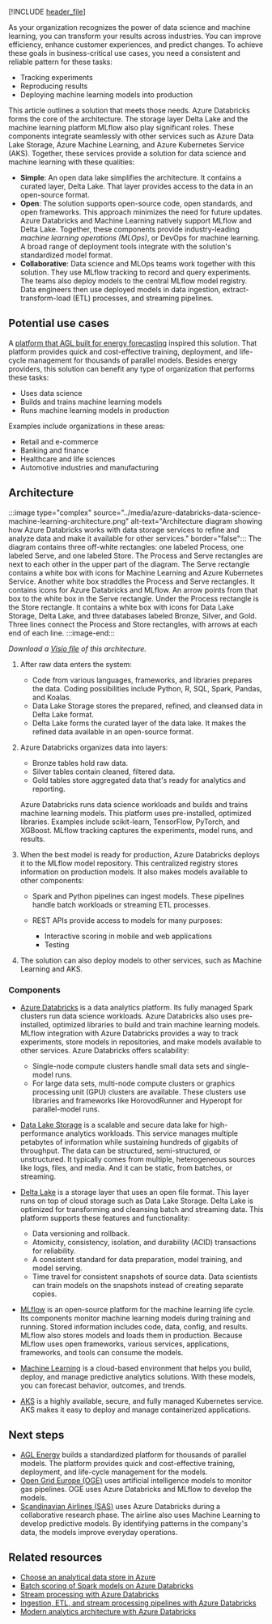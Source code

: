 [!INCLUDE [header_file](../../../includes/sol-idea-header.md)]

As your organization recognizes the power of data science and machine learning, you can transform your results across industries. You can improve efficiency, enhance customer experiences, and predict changes. To achieve these goals in business-critical use cases, you need a consistent and reliable pattern for these tasks:

- Tracking experiments
- Reproducing results
- Deploying machine learning models into production

This article outlines a solution that meets those needs. Azure Databricks forms the core of the architecture. The storage layer Delta Lake and the machine learning platform MLflow also play significant roles. These components integrate seamlessly with other services such as Azure Data Lake Storage, Azure Machine Learning, and Azure Kubernetes Service (AKS). Together, these services provide a solution for data science and machine learning with these qualities:

- **Simple**: An open data lake simplifies the architecture. It contains a curated layer, Delta Lake. That layer provides access to the data in an open-source format.
- **Open**: The solution supports open-source code, open standards, and open frameworks. This approach minimizes the need for future updates. Azure Databricks and Machine Learning natively support MLflow and Delta Lake. Together, these components provide industry-leading *machine learning operations (MLOps)*, or DevOps for machine learning. A broad range of deployment tools integrate with the solution's standardized model format.
- **Collaborative**: Data science and MLOps teams work together with this solution. They use MLflow tracking to record and query experiments. The teams also deploy models to the central MLflow model registry. Data engineers then use deployed models in data ingestion, extract-transform-load (ETL) processes, and streaming pipelines.

## Potential use cases

A [platform that AGL built for energy forecasting][AGL achieves machine learning at scale with a standardized platform on Azure Machine Learning] inspired this solution. That platform provides quick and cost-effective training, deployment, and life-cycle management for thousands of parallel models. Besides energy providers, this solution can benefit any type of organization that performs these tasks:

- Uses data science
- Builds and trains machine learning models
- Runs machine learning models in production

Examples include organizations in these areas:

- Retail and e-commerce
- Banking and finance
- Healthcare and life sciences
- Automotive industries and manufacturing

## Architecture

:::image type="complex" source="../media/azure-databricks-data-science-machine-learning-architecture.png" alt-text="Architecture diagram showing how Azure Databricks works with data storage services to refine and analyze data and make it available for other services." border="false":::
   The diagram contains three off-white rectangles: one labeled Process, one labeled Serve, and one labeled Store. The Process and Serve rectangles are next to each other in the upper part of the diagram. The Serve rectangle contains a white box with icons for Machine Learning and Azure Kubernetes Service. Another white box straddles the Process and Serve rectangles. It contains icons for Azure Databricks and MLflow. An arrow points from that box to the white box in the Serve rectangle. Under the Process rectangle is the Store rectangle. It contains a white box with icons for Data Lake Storage, Delta Lake, and three databases labeled Bronze, Silver, and Gold. Three lines connect the Process and Store rectangles, with arrows at each end of each line.
:::image-end:::

*Download a [Visio file][Visio version of architecture diagram] of this architecture.*

1. After raw data enters the system:

   - Code from various languages, frameworks, and libraries prepares the data. Coding possibilities include Python, R, SQL, Spark, Pandas, and Koalas.
   - Data Lake Storage stores the prepared, refined, and cleansed data in Delta Lake format.
   - Delta Lake forms the curated layer of the data lake. It makes the refined data available in an open-source format.

1. Azure Databricks organizes data into layers:

   - Bronze tables hold raw data.
   - Silver tables contain cleaned, filtered data.
   - Gold tables store aggregated data that's ready for analytics and reporting.

   Azure Databricks runs data science workloads and builds and trains machine learning models. This platform uses pre-installed, optimized libraries. Examples include scikit-learn, TensorFlow, PyTorch, and XGBoost. MLflow tracking captures the experiments, model runs, and results.

1. When the best model is ready for production, Azure Databricks deploys it to the MLflow model repository. This centralized registry stores information on production models. It also makes models available to other components:

   - Spark and Python pipelines can ingest models. These pipelines handle batch workloads or streaming ETL processes.
   - REST APIs provide access to models for many purposes:

     - Interactive scoring in mobile and web applications
     - Testing

1. The solution can also deploy models to other services, such as Machine Learning and AKS.

### Components

- [Azure Databricks][Azure Databricks] is a data analytics platform. Its fully managed Spark clusters run data science workloads. Azure Databricks also uses pre-installed, optimized libraries to build and train machine learning models. MLflow integration with Azure Databricks provides a way to track experiments, store models in repositories, and make models available to other services. Azure Databricks offers scalability:

  - Single-node compute clusters handle small data sets and single-model runs.
  - For large data sets, multi-node compute clusters or graphics processing unit (GPU) clusters are available. These clusters use libraries and frameworks like HorovodRunner and Hyperopt for parallel-model runs.

- [Data Lake Storage][Data Lake Storage] is a scalable and secure data lake for high-performance analytics workloads. This service manages multiple petabytes of information while sustaining hundreds of gigabits of throughput. The data can be structured, semi-structured, or unstructured. It typically comes from multiple, heterogeneous sources like logs, files, and media. And it can be static, from batches, or streaming.

- [Delta Lake][Delta Lake] is a storage layer that uses an open file format. This layer runs on top of cloud storage such as Data Lake Storage. Delta Lake is optimized for transforming and cleansing batch and streaming data. This platform supports these features and functionality:

  - Data versioning and rollback.
  - Atomicity, consistency, isolation, and durability (ACID) transactions for reliability.
  - A consistent standard for data preparation, model training, and model serving.
  - Time travel for consistent snapshots of source data. Data scientists can train models on the snapshots instead of creating separate copies.

- [MLflow][MLflow] is an open-source platform for the machine learning life cycle. Its components monitor machine learning models during training and running. Stored information includes code, data, config, and results. MLflow also stores models and loads them in production. Because MLflow uses open frameworks, various services, applications, frameworks, and tools can consume the models.

- [Machine Learning][Machine Learning] is a cloud-based environment that helps you build, deploy, and manage predictive analytics solutions. With these models, you can forecast behavior, outcomes, and trends.

- [AKS][AKS] is a highly available, secure, and fully managed Kubernetes service. AKS makes it easy to deploy and manage containerized applications.

## Next steps

- [AGL Energy][AGL achieves machine learning at scale with a standardized platform on Azure Machine Learning] builds a standardized platform for thousands of parallel models. The platform provides quick and cost-effective training, deployment, and life-cycle management for the models.
- [Open Grid Europe (OGE)][Open Grid Europe (OGE)] uses artificial intelligence models to monitor gas pipelines. OGE uses Azure Databricks and MLflow to develop the models.
- [Scandinavian Airlines (SAS)][Scandinavian Airlines (SAS)] uses Azure Databricks during a collaborative research phase. The airline also uses Machine Learning to develop predictive models. By identifying patterns in the company's data, the models improve everyday operations.

## Related resources

- [Choose an analytical data store in Azure][Choose an analytical data store in Azure]
- [Batch scoring of Spark models on Azure Databricks][Batch scoring of Spark models on Azure Databricks]
- [Stream processing with Azure Databricks][Stream processing with Azure Databricks]
- [Ingestion, ETL, and stream processing pipelines with Azure Databricks][Ingestion, ETL, and stream processing pipelines with Azure Databricks]
- [Modern analytics architecture with Azure Databricks][Modern analytics architecture with Azure Databricks]

[AGL achieves machine learning at scale with a standardized platform on Azure Machine Learning]: https://customers.microsoft.com/story/844796-agl-energy-azure
[AKS]: https://azure.microsoft.com/services/kubernetes-service
[Azure Databricks]: https://azure.microsoft.com/services/databricks
[Batch scoring of Spark models on Azure Databricks]: ../../reference-architectures/ai/batch-scoring-databricks.yml
[Choose an analytical data store in Azure]: ../../data-guide/technology-choices/analytical-data-stores.md
[Data Lake Storage]: https://azure.microsoft.com/services/storage/data-lake-storage
[Delta Lake]: https://databricks.com/product/delta-lake-on-databricks
[Ingestion, ETL, and stream processing pipelines with Azure Databricks]: ./ingest-etl-stream-with-adb.yml
[Machine Learning]: https://azure.microsoft.com/services/machine-learning
[MLflow]: https://mlflow.org
[Modern analytics architecture with Azure Databricks]: ./azure-databricks-modern-analytics-architecture.yml
[Open Grid Europe (OGE)]: https://customers.microsoft.com/story/1378282338316029794-open-grid-europe-azure-en
[Scandinavian Airlines (SAS)]: https://customers.microsoft.com/story/781802-sas-travel-transportation-azure-machine-learning
[Stream processing with Azure Databricks]: ../../reference-architectures/data/stream-processing-databricks.yml
[Visio version of architecture diagram]: https://arch-center.azureedge.net/US-1862911-azure-databricks-data-science-machine-learning.vsdx
